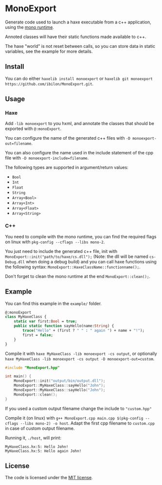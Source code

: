# MonoExport

Generate code used to launch a haxe executable from a c++ application, using the [mono runtime](http://www.mono-project.com/docs/advanced/embedding/).

Annoted classes will have their static functions made available to c++.

The haxe "world" is not reset between calls, so you can store data in static variables,
see the example for more details.

## Install

You can do either `haxelib install monoexport` or `haxelib git monoexport https://github.com/ibilon/MonoExport.git`.

## Usage

### Haxe

Add `-lib monoexport` to you hxml, and annotate the classes that should be exported with `@:monoExport`.

You can configure the name of the generated c++ files with `-D monoexport-out=filename`.

You can also configure the name used in the include statement of the cpp file with `-D monoexport-include=filename`.

The following types are supported in argument/return values:

* `Bool`
* `Int`
* `Float`
* `String`
* `Array<Bool>`
* `Array<Int>`
* `Array<Float>`
* `Array<String>`

### C++

You need to compile with the mono runtime, you can find the required flags on linux with `pkg-config --cflags --libs mono-2`.

You just need to include the generated c++ file,
init with `MonoExport::init("path/to/haxe/cs.dll");` (Note: the dll will be named `cs-Debug.dll` when doing a debug build)
and you can call haxe functions using the following syntax: `MonoExport::HaxeClassName::functionname();`.

Don't forget to clean the mono runtime at the end `MonoExport::clean();`. 

## Example

You can find this example in the `example/` folder.

```haxe
@:monoExport
class MyHaxeClass {
	static var first:Bool = true;
	public static function sayHello(name:String) {
		trace("Hello" + (first ? " " : " again ") + name + "!");
		first = false;
	}
}
```

Compile it with `haxe MyHaxeClass -lib monoexport -cs output`, or optionally `haxe MyHaxeClass -lib monoexport -cs output -D monoexport-out=custom`.

```c++
#include "MonoExport.hpp"

int main() {
	MonoExport::init("output/bin/output.dll");
	MonoExport::MyHaxeClass::sayHello("John");
	MonoExport::MyHaxeClass::sayHello("John");
	MonoExport::clean();
}
```
If you used a custom output filename change the include to `"custom.hpp"`

Compile it (on linux) with `g++ MonoExport.cpp main.cpp $(pkg-config --cflags --libs mono-2) -o host`.
Adapt the first cpp filename to `custom.cpp` in case of custom output filename.

Running it, `./host`, will print:
```
MyHaxeClass.hx:5: Hello John!
MyHaxeClass.hx:5: Hello again John!
```

## License

The code is licensed under the [MIT license](https://github.com/ibilon/monoexport/blob/master/LICENSE.md).
